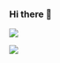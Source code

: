 ### Hi there 👋

<img src="https://img.shields.io/badge/-Java-%23F08080?style=flat-square&logo=Java&logoColor=white"/></a>

<img src="https://img.shields.io/badge/-Spring-%2332CD32?style=flat-square&logo=Spring&logoColor=white"/></a>
